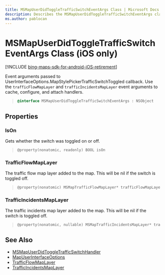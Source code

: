 ```yaml
---
title: MSMapUserDidToggleTrafficSwitchEventArgs Class | Microsoft Docs
description: Describes the MSMapUserDidToggleTrafficSwitchEventArgs class for iOS and provides the class' syntax, properties, and additional references.
ms.author: pablocan
---
```


# MSMapUserDidToggleTrafficSwitchEventArgs Class (iOS only)

[!INCLUDE [bing-maps-sdk-for-android-iOS-retirement](../../../includes/bing-maps-sdk-for-android-iOS-retirement.md)]

Event arguments passed to UserInterfaceOptions.MapStylePickerTrafficSwitchToggled callback. Use the `trafficFlowMapLayer` and `trafficIncidentsMapLayer` event arguments to cache, configure, and attach handlers.

>```objectivec
> @interface MSMapUserDidToggleTrafficSwitchEventArgs : NSObject
>```

## Properties

### IsOn

Gets whether the switch was toggled on or off.

>```objectivec
> @property(nonatomic, readonly) BOOL isOn
>```

### TrafficFlowMapLayer

The traffic flow map layer added to the map. This will be nil if the switch is toggled off.

>```objectivec
> @property(nonatomic) MSMapTrafficFlowMapLayer* trafficFlowMapLayer
>```

### TrafficIncidentsMapLayer

 The traffic incidents map layer added to the map. This will be nil if the switch is toggled off.

>```objectivec
> @property(nonatomic, nullable) MSMapTrafficIncidentsMapLayer* trafficIncidentsMapLayer
>```

## See Also

* [MSMapUserDidToggleTrafficSwitchHandler](MSMapUserDidToggleTrafficSwitchHandler-interface.md)
* [MapUserInterfaceOptions](../MapUserInterfaceOptions-class.md)
* [TrafficFlowMapLayer](../TrafficFlowMapLayer-class.md)
* [TrafficIncidentsMapLayer](../TrafficIncidentsMapLayer-class.md)
